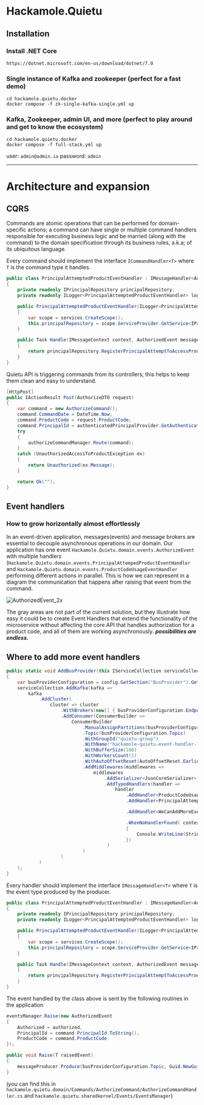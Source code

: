 # Hackamole.Quietu

## Installation

### Install .NET Core
```
https://dotnet.microsoft.com/en-us/download/dotnet/7.0
```

### Single instance of Kafka and zookeeper (perfect for a fast demo)
```
cd hackamole.quietu.docker
docker compose -f zk-single-kafka-single.yml up
```

### Kafka, Zookeeper, admin UI, and more (perfect to play around and get to know the ecosystem)
```
cd hackamole.quietu.docker
docker compose -f full-stack.yml up
```
user: ```admin@admin.io``` password: ```admin```

- - - -

# Architecture and expansion

## CQRS

Commands are atomic operations that can be performed for domain-specific actions; a command can have single or multiple command handlers responsible for executing business logic and be married (along with the command) to the domain specification through its business rules, a.k.a; of its ubiquitous language.

Every command should implement the interface ```ICommandHandler<T>``` where ```T``` is the command type it handles.

```c#
public class PrincipalAttemptedProductEventHandler : IMessageHandler<AuthorizedEvent>
{
    private readonly IPrincipalRepository principalRepository;
    private readonly ILogger<PrincipalAttemptedProductEventHandler> logger;

    public PrincipalAttemptedProductEventHandler(ILogger<PrincipalAttemptedProductEventHandler> logger, IServiceProvider services)
    {
        var scope = services.CreateScope();
        this.principalRepository = scope.ServiceProvider.GetService<IPrincipalRepository>();
    }

    public Task Handle(IMessageContext context, AuthorizedEvent message)
    {
        return principalRepository.RegisterPrincipalAttemptToAccessProduct(int.Parse(message.PrincipalId), message.ProductCode, message.Authorized);
    }
}
```
Quietu API is triggering commands from its controllers; this helps to keep them clean and easy to understand.

```c#
[HttpPost]
public IActionResult Post(AuthorizeDTO request)
{
    var command = new AuthorizeCommand();
    command.CommandDate = DateTime.Now;
    command.ProductCode = request.ProductCode;
    command.PrincipalId = authenticatedPrincipalProvider.GetAuthenticatedPrincipalId();
    try
    {
        authorizeCommandManager.Route(command);
    }
    catch (UnauthorizedAccessToProductException ex)
    {
        return Unauthorized(ex.Message);
    }

    return Ok("");
}
```

## Event handlers
### How to grow horizontally almost effortlessly

In an event-driven application, messages(events) and message brokers are essential to decouple asynchronous operations in our domain. Our application has one event ```Hackamole.Quietu.domain.events.AuthorizeEvent``` with multiple handlers (```Hackamole.Quietu.domain.events.PrincipalAttempedProductEventHandler``` and ```Hackamole.Quietu.domain.events.ProductCodeUsageEventHandler``` performing different actions in parallel. This is how we can represent in a diagram the communication that happens after raising that event from the command.

![AuthorizedEvent_2x](https://github.com/Bengie23/Hackamole.Quietu/assets/9501182/617b2269-974e-43ea-8cc9-c90aec7e15c0)

The gray areas are not part of the current solution, but they illustrate how easy it could be to create Event Handlers that extend the functionality of the microservice without affecting the core API that handles authorization for a product code, and all of them are working asynchronously. _**possibilities are endless.**_

## Where to add more event handlers

```c#
public static void AddBusProvider(this IServiceCollection serviceCollection, IConfiguration config)
{
    var busProviderConfiguration = config.GetSection("BusProvider").Get<BusProviderOptions>();
    serviceCollection.AddKafka(kafka =>
        kafka
            .AddCluster(
                cluster => cluster
                    .WithBrokers(new[] { busProviderConfiguration.Endpoint })
                    .AddConsumer(ConsumerBuilder =>
                        ConsumerBuilder
                            .ManualAssignPartitions(busProviderConfiguration.Topic, new[] { 1 })
                            .Topic(busProviderConfiguration.Topic)
                            .WithGroupId("quietu-group")
                            .WithName("hackamole-quietu-event-handler-1")
                            .WithBufferSize(100)
                            .WithWorkersCount(1)
                            .WithAutoOffsetReset(AutoOffsetReset.Earliest)
                            .AddMiddlewares(middlewares =>
                                middlewares
                                    .AddSerializer<JsonCoreSerializer>()
                                    .AddTypedHandlers(handler =>
                                        handler
                                            .AddHandler<ProductCodeUsageEventHandler>()
                                            .AddHandler<PrincipalAttemptedProductEventHandler>()

                                            .AddHandler<WeCanAddMoreEventHandlersHereForTheSameEventTypeAndSameSerializer>()

                                            .WhenNoHandlerFound( context =>
                                            {
                                                Console.WriteLine(String.Format("Message not handled > partition: {0} > offset: {1}", context.ConsumerContext.Partition, context.ConsumerContext.Offset));
                                            })
                                     )
                            )
                    )
            )
    );
}
```
Every handler should implement the interface ```IMessageHandler<T>``` where ```T``` is the event type produced by the producer.

```c#
public class PrincipalAttemptedProductEventHandler : IMessageHandler<AuthorizedEvent>
{
    private readonly IPrincipalRepository principalRepository;
    private readonly ILogger<PrincipalAttemptedProductEventHandler> logger;

    public PrincipalAttemptedProductEventHandler(ILogger<PrincipalAttemptedProductEventHandler> logger, IServiceProvider services)
    {
        var scope = services.CreateScope();
        this.principalRepository = scope.ServiceProvider.GetService<IPrincipalRepository>();
    }

    public Task Handle(IMessageContext context, AuthorizedEvent message)
    {
        return principalRepository.RegisterPrincipalAttemptToAccessProduct(int.Parse(message.PrincipalId), message.ProductCode, message.Authorized);
    }
}
```
The event handled by the class above is sent by the following routines in the application

```c#
eventsManager.Raise(new AuthorizedEvent
{
    Authorized = authorized,
    PrincipalId = command.PrincipalId.ToString(),
    ProductCode = command.ProductCode
});
```

```c#
public void Raise(T raisedEvent)
{
    messageProducer.Produce(busProviderConfiguration.Topic, Guid.NewGuid().ToString(), raisedEvent);
}
```
(you can find this in ```hackamole.quietu.domain/Commands/AuthorizeCommand/AuthorizeCommandHandler.cs``` and ```hackamole.quietu.sharedkernel/Events/EventsManager```)

